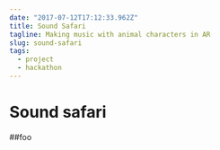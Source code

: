 ```yaml
---
date: "2017-07-12T17:12:33.962Z"
title: Sound Safari
tagline: Making music with animal characters in AR
slug: sound-safari
tags:
  - project
  - hackathon
---
```


# Sound safari

##foo
